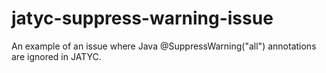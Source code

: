 # jatyc-suppress-warning-issue
An example of an issue where Java @SuppressWarning("all") annotations are ignored in JATYC.
